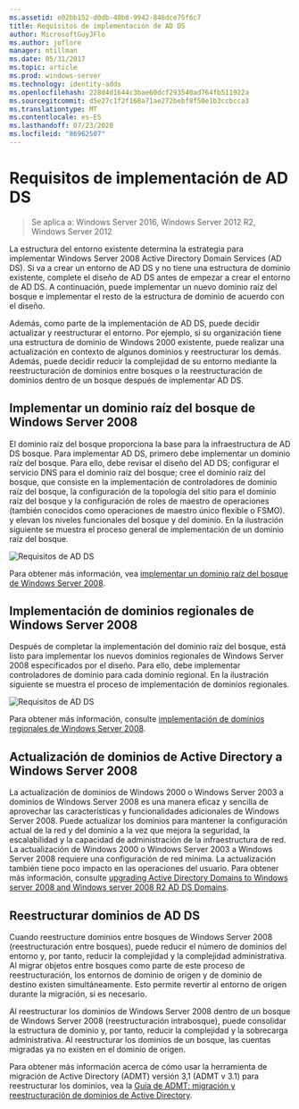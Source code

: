 ```yaml
---
ms.assetid: e02bb152-d0db-40b0-9942-846dce75f6c7
title: Requisitos de implementación de AD DS
author: MicrosoftGuyJFlo
ms.author: joflore
manager: mtillman
ms.date: 05/31/2017
ms.topic: article
ms.prod: windows-server
ms.technology: identity-adds
ms.openlocfilehash: 228d4d1644c3bae60dcf293540ad764fb511922a
ms.sourcegitcommit: d5e27c1f2f168a71ae272bebf8f50e1b3ccbcca3
ms.translationtype: MT
ms.contentlocale: es-ES
ms.lasthandoff: 07/23/2020
ms.locfileid: "86962507"
---
```

# <a name="ad-ds-deployment-requirements"></a>Requisitos de implementación de AD DS

> Se aplica a: Windows Server 2016, Windows Server 2012 R2, Windows Server 2012

La estructura del entorno existente determina la estrategia para implementar Windows Server 2008 Active Directory Domain Services (AD DS). Si va a crear un entorno de AD DS y no tiene una estructura de dominio existente, complete el diseño de AD DS antes de empezar a crear el entorno de AD DS. A continuación, puede implementar un nuevo dominio raíz del bosque e implementar el resto de la estructura de dominio de acuerdo con el diseño.

Además, como parte de la implementación de AD DS, puede decidir actualizar y reestructurar el entorno. Por ejemplo, si su organización tiene una estructura de dominio de Windows 2000 existente, puede realizar una actualización en contexto de algunos dominios y reestructurar los demás. Además, puede decidir reducir la complejidad de su entorno mediante la reestructuración de dominios entre bosques o la reestructuración de dominios dentro de un bosque después de implementar AD DS.

## <a name="deploying-a-windows-server-2008-forest-root-domain"></a>Implementar un dominio raíz del bosque de Windows Server 2008
El dominio raíz del bosque proporciona la base para la infraestructura de AD DS bosque. Para implementar AD DS, primero debe implementar un dominio raíz del bosque. Para ello, debe revisar el diseño del AD DS; configurar el servicio DNS para el dominio raíz del bosque; cree el dominio raíz del bosque, que consiste en la implementación de controladores de dominio raíz del bosque, la configuración de la topología del sitio para el dominio raíz del bosque y la configuración de roles de maestro de operaciones (también conocidos como operaciones de maestro único flexible o FSMO). y elevan los niveles funcionales del bosque y del dominio. En la ilustración siguiente se muestra el proceso general de implementación de un dominio raíz del bosque.

![Requisitos de AD DS](media/AD-DS-Deployment-Requirements/033aad0b-25ff-4793-8825-88a6daa01a55.gif)

Para obtener más información, vea [implementar un dominio raíz del bosque de Windows Server 2008](/previous-versions/windows/it-pro/windows-server-2008-r2-and-2008/cc731174(v=ws.10)).

## <a name="deploying-windows-server-2008-regional-domains"></a>Implementación de dominios regionales de Windows Server 2008
Después de completar la implementación del dominio raíz del bosque, está listo para implementar los nuevos dominios regionales de Windows Server 2008 especificados por el diseño. Para ello, debe implementar controladores de dominio para cada dominio regional. En la ilustración siguiente se muestra el proceso de implementación de dominios regionales.

![Requisitos de AD DS](media/AD-DS-Deployment-Requirements/89a878c8-9a94-4180-ad43-ca75316a6318.gif)

Para obtener más información, consulte [implementación de dominios regionales de Windows Server 2008](/previous-versions/windows/it-pro/windows-server-2008-r2-and-2008/cc755118(v=ws.10)).

## <a name="upgrading-active-directory-domains-to-windows-server-2008"></a>Actualización de dominios de Active Directory a Windows Server 2008
La actualización de dominios de Windows 2000 o Windows Server 2003 a dominios de Windows Server 2008 es una manera eficaz y sencilla de aprovechar las características y funcionalidades adicionales de Windows Server 2008. Puede actualizar los dominios para mantener la configuración actual de la red y del dominio a la vez que mejora la seguridad, la escalabilidad y la capacidad de administración de la infraestructura de red. La actualización de Windows 2000 o Windows Server 2003 a Windows Server 2008 requiere una configuración de red mínima. La actualización también tiene poco impacto en las operaciones del usuario. Para obtener más información, consulte [upgrading Active Directory Domains to Windows server 2008 and Windows server 2008 R2 AD DS Domains](/previous-versions/windows/it-pro/windows-server-2008-r2-and-2008/cc731188(v=ws.10)).

## <a name="restructuring-ad-ds-domains"></a>Reestructurar dominios de AD DS
Cuando reestructure dominios entre bosques de Windows Server 2008 (reestructuración entre bosques), puede reducir el número de dominios del entorno y, por tanto, reducir la complejidad y la complejidad administrativa. Al migrar objetos entre bosques como parte de este proceso de reestructuración, los entornos de dominio de origen y de dominio de destino existen simultáneamente. Esto permite revertir al entorno de origen durante la migración, si es necesario.

Al reestructurar los dominios de Windows Server 2008 dentro de un bosque de Windows Server 2008 (reestructuración intrabosque), puede consolidar la estructura de dominio y, por tanto, reducir la complejidad y la sobrecarga administrativa. Al reestructurar los dominios de un bosque, las cuentas migradas ya no existen en el dominio de origen.

Para obtener más información acerca de cómo usar la herramienta de migración de Active Directory (ADMT) versión 3,1 (ADMT v 3.1) para reestructurar los dominios, vea la [Guía de ADMT: migración y reestructuración de dominios de Active Directory](/previous-versions/windows/it-pro/windows-server-2008-r2-and-2008/cc974332(v=ws.10)).
